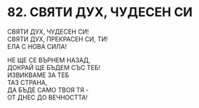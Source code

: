 # 82. СВЯТИ ДУХ, ЧУДЕСЕН СИ  
  
СВЯТИ ДУХ, ЧУДЕСЕН СИ!  
СВЯТИ ДУХ, ПРЕКРАСЕН СИ, ТИ!  
ЕЛА С НОВА СИЛА!  
  
НЕ ЩЕ СЕ ВЪРНЕМ НАЗАД,  
ДОКРАЙ ЩЕ БЪДЕМ СЪС ТЕБ!  
ИЗВИКВАМЕ ЗА ТЕБ  
ТАЗ СТРАНА,  
ДА БЪДЕ САМО ТВОЯ ТЯ -  
ОТ ДНЕС ДО ВЕЧНОСТТА!  


<DownloadsButton pdf="/pdf/82-svqti-duh-chudesen-si.pdf" />

<DownloadChordsButton pdf="/chords/82-svqti-duh-chudesen-si_akord.pdf"/>
